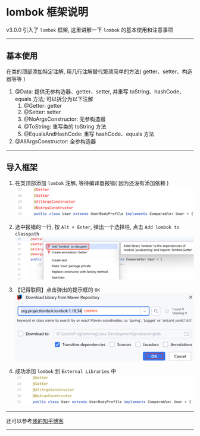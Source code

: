 # lombok 框架说明
v3.0.0 引入了 `lombok` 框架, 这里讲解一下 `lombok` 的基本使用和注意事项

---

## 基本使用
在类的顶部添加特定注解, 用几行注解替代繁琐简单的方法( getter、setter、构造器等等 )
1. @Data: 提供无参构造器、getter、setter, 并重写 toString、hashCode、equals 方法; 可以拆分为以下注解
   1. @Getter: getter
   2. @Setter: setter
   3. @NoArgsConstructor: 无参构造器
   4. @ToString: 重写类的 toString 方法
   5. @EqualsAndHashCode: 重写 hashCode、equals 方法
2. @AllArgsConstructor: 全参构造器
   
---

## 导入框架
1. 在类顶部添加 `lombok` 注解, 等待编译器报错( 因为还没有添加依赖 )  
   ![lombok 报错](HealthCalculatorV3.0.0/images/lombok-example/lombok-error.png)

2. 选中报错的一行, 按 `Alt + Enter`, 弹出一个选择栏, 点击 `Add lombok to classpath`
   ![解决办法](HealthCalculatorV3.0.0/images/lombok-example/solution-alt+enter.png)

3. 【记得联网】点击弹出的提示框的 `OK`
   ![下载 lombok](HealthCalculatorV3.0.0/images/lombok-example/lombok-download.png)
   
4. 成功添加 `lombok` 到 `External Libraries` 中
   ![下载成功](HealthCalculatorV3.0.0/images/lombok-example/success.png)

---

还可以参考[我的知乎博客](https://zhuanlan.zhihu.com/p/1929658439619027287)

---
